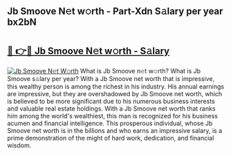 ## Jb Smoove N𝚎t w𝚘rth - Part-Xdn S𝚊lary per year bx2bN

# <h2><a href="http://gc2mp5o.nevu.top/?p=Jb+Smoove">🔗 👉🔴 Jb Smoove N𝚎t w𝚘rth - S𝚊lary</a></h2>

[![Jb Smoove N𝚎t W𝚘rth](https://i.imgur.com/Oavwk0R.jpeg)](http://gc2mp5o.nevu.top/?p=Jb+Smoove)
What is Jb Smoove n𝚎t w𝚘rth? What is Jb Smoove s𝚊lary per year?
With a Jb Smoove net worth that is impressive, this wealthy person is among the richest in his industry. His annual earnings are impressive, but they are overshadowed by Jb Smoove net worth, which is believed to be more significant due to his numerous business interests and valuable real estate holdings. With a Jb Smoove net worth that ranks him among the world's wealthiest, this man is recognized for his business acumen and financial intelligence. This prosperous individual, whose Jb Smoove net worth is in the billions and who earns an impressive salary, is a prime demonstration of the might of hard work, dedication, and financial wisdom.

